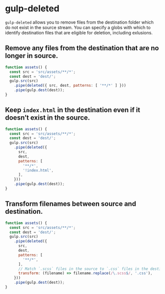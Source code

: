 # gulp-deleted

`gulp-deleted` allows you to remove files from the destination folder which do
not exist in the source stream. You can specify a globs with which to identify
destination files that are eligible for deletion, including exlusions.

## Remove any files from the destination that are no longer in source.

```javascript
function assets() {
  const src = 'src/assets/**/*';
  const dest = 'dest/';
  gulp.src(src)
    .pipe(deleted({ src, dest, patterns: [ '**/*' ] }))
    .pipe(gulp.dest(dest));
}
```

## Keep `index.html` in the destination even if it doesn’t exist in the source.

```javascript
function assets() {
  const src = 'src/assets/**/*';
  const dest = 'dest/';
  gulp.src(src)
    .pipe(deleted({
      src,
      dest,
      patterns: [
        '**/*',
        '!index.html',
      ],
    }))
    .pipe(gulp.dest(dest));
}
```

## Transform filenames between source and destination.

```javascript
function assets() {
  const src = 'src/assets/**/*';
  const dest = 'dest/';
  gulp.src(src)
    .pipe(deleted({
      src,
      dest,
      patterns: [
        '**/*',
      ],
      // Match `.scss` files in the source to `.css` files in the destination.
      transform: (filename) => filename.replace(/\.scss$/, '.css'),
    }))
    .pipe(gulp.dest(dest));
}
```
